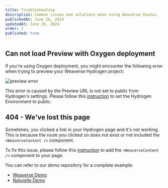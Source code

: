 ```yaml
---
title: Troubleshooting
description: Common issues and solutions when using Weaverse Studio.
publishedAt: June 26, 2024
updatedAt: June 26, 2024
order: 1
published: true
---
```


## Can not load Preview with Oxygen deployment

If you're using Oxygen deployment, you might encounter the following error when trying to preview your Weaverse Hydrogen project:

![preview error](https://cdn.shopify.com/s/files/1/0838/0052/3057/files/preview_not_load.jpg?v=1719390592)

This error is caused by the Preview URL is not set to public from Hydrogen's settings. Please follow this [instruction](https://weaverse.io/docs/deployment/oxygen#publish-your-storefront--update-weaverse-preview-url) to set the Hydrogen Environment to public.

## 404 - We've lost this page

Sometimes, you clicked a link in your Hydrogen page and it's not working. This is because the route you clicked on does not exist or not included the `<WeaverseContent />` component.

To fix this issue, please follow this [instruction](https://weaverse.io/docs/guides/rendering-page) to add the `<WeaverseContent />` component to your page.

You can refer to our demo repository for a complete example:

- [Weaverse Demo](https://github.com/Weaverse/pilot)
- [Naturelle Demo](https://github.com/Weaverse/naturelle)

